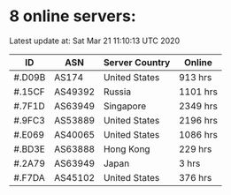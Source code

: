 # 8 online servers:

Latest update at: Sat Mar 21 11:10:13 UTC 2020

| ID | ASN | Server Country | Online |
| -- | --- | -------------- | ------ |
| #.D09B | AS174 | United States | 913 hrs |
| #.15CF | AS49392 | Russia | 1101 hrs |
| #.7F1D | AS63949 | Singapore | 2349 hrs |
| #.9FC3 | AS53889 | United States | 2196 hrs |
| #.E069 | AS40065 | United States | 1086 hrs |
| #.BD3E | AS63888 | Hong Kong | 229 hrs |
| #.2A79 | AS63949 | Japan | 3 hrs |
| #.F7DA | AS45102 | United States | 376 hrs |

